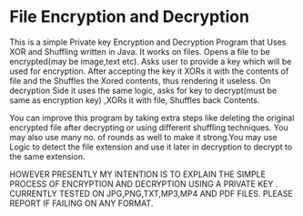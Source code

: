 # File Encryption and Decryption
This is a simple Private key Encryption and Decryption Program that Uses XOR and Shuffling written in Java.
It works on files. Opens a file to be encrypted(may be image,text etc). Asks user to provide a key which will be used for encryption. After accepting the key it XORs it with the contents of file and the Shuffles the Xored contents, thus rendering it useless. On decryption Side it uses the same logic, asks for key to decrypt(must be same as encryption key) ,XORs it with file, Shuffles back Contents. 

You can improve this program by taking extra steps like deleting the original encrypted file after decrypting or using different shuffling techniques. You may also use many no. of rounds as well to make it strong.You may use Logic to detect the file extension and use it later in decryption to decrypt to the same extension.

HOWEVER PRESENTLY MY INTENTION IS TO EXPLAIN THE SIMPLE PROCESS OF ENCRYPTION AND DECRYPTION USING A PRIVATE KEY .
CURRENTLY TESTED ON JPG,PNG,TXT,MP3,MP4 AND PDF FILES. PLEASE REPORT IF FAILING ON ANY FORMAT.

